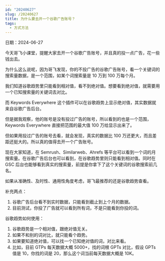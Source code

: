 ```yaml
---
id: "20240627"
slug: /20240627
title: 为什么要去开一个谷歌广告账号？
tags:
  - 方式方法
---
```

日期：2024-06-27

今天哥飞小课堂，提醒大家去开一个谷歌广告账号，并且真的投一点广告，花一些钱出去。

为什么这么说呢，因为哥飞发现，你的不投广告的谷歌广告账号，看一个关键词的搜索量数据，是一个范围，如某个词搜索量是 10 万到 100 万每个月。

我们知道谷歌趋势里只能看到相对值，看不到绝对值。想要看到绝对值，就需要用一个已知搜索量的关键词去对比。

而 Keywords Everywhere 这个插件可以在谷歌趋势上显示绝对值，其实数据就来自谷歌广告后台。

但是据我观察，他的账号是没有投过广告的账号，所以看到的也是一个范围，Keywords Everywhere 直接把范围的最大值 100 万给显示出来了。

但如果用投过广告的账号去看，就会发现，真实的数据比 100 万还更大，而且差距还挺大的。所以真的值得去开一个广告账号。

现在大家知道，在 Semrush、Similarweb、Ahrefs 等平台可以看到一个词的月搜索量。在谷歌广告后台也可以看到，在谷歌趋势里则只能看到相对值。同时在 GSC 后台也能够看到真实的搜索量，前提是你拿下了这个关键词的谷歌搜索前几名。

如果从准确性、及时性、通用性角度考虑，哥飞最推荐的还是谷歌趋势查看。

补充两点：
1. 谷歌广告后台看不到实时数据，只能看到截止到上个月的数据。
2. 目前测试，你投了广告就可以看到所有词，不是只能看到你投的词。



谷歌趋势如何使用：
1. 谷歌趋势是一个相对值，跟绝对值无关。
2. 如果不和别的词对比，就只能看个趋势。
3. 如果要知道绝对值，可以找一个已知绝对值的词，对比来看。
4. 比如，目前 GTPs 每天数据大概 5000+，找的词根 GPTs 对比，假设 GPTs 值是 10，你找的词是 20，那么这个词当前每天数据大概是 10K。